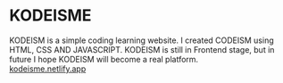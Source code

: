 # KODEISME
KODEISM is a simple coding learning website. I created CODEISM using HTML, CSS AND JAVASCRIPT. KODEISM is still in Frontend stage, but in future I hope KODEISM will become a real platform.<br>
<a href="https://kodeisme.netlify.app/">kodeisme.netlify.app</a>
